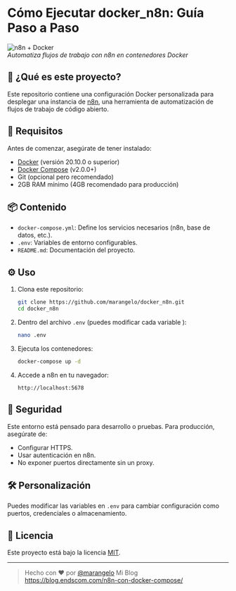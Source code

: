 

# Cómo Ejecutar docker_n8n: Guía Paso a Paso

![n8n + Docker](https://n8n.io/n8n-logo.png)  
*Automatiza flujos de trabajo con n8n en contenedores Docker*


## 🐳 ¿Qué es este proyecto?

Este repositorio contiene una configuración Docker personalizada para desplegar una instancia de [n8n](https://n8n.io/), una herramienta de automatización de flujos de trabajo de código abierto.


## 🚀 Requisitos

Antes de comenzar, asegúrate de tener instalado:

- [Docker](https://docs.docker.com/get-docker/) (versión 20.10.0 o superior)
- [Docker Compose](https://docs.docker.com/compose/install/) (v2.0.0+)
- Git (opcional pero recomendado)
- 2GB RAM mínimo (4GB recomendado para producción)


## 📦 Contenido

- `docker-compose.yml`: Define los servicios necesarios (n8n, base de datos, etc.).
- `.env`: Variables de entorno configurables.
- `README.md`: Documentación del proyecto.

## ⚙️ Uso

1. Clona este repositorio:

   ```bash
   git clone https://github.com/marangelo/docker_n8n.git
   cd docker_n8n


2. Dentro del archivo `.env` (puedes modificar cada variable ):

   ```bash
   nano .env
   ```

3. Ejecuta los contenedores:

   ```bash
   docker-compose up -d
   ```

4. Accede a n8n en tu navegador:

   ```
   http://localhost:5678
   ```

## 🔐 Seguridad

Este entorno está pensado para desarrollo o pruebas. Para producción, asegúrate de:

* Configurar HTTPS.
* Usar autenticación en n8n.
* No exponer puertos directamente sin un proxy.

## 🛠 Personalización

Puedes modificar las variables en `.env` para cambiar configuración como puertos, credenciales o almacenamiento.

## 📄 Licencia

Este proyecto está bajo la licencia [MIT](LICENSE).

---

> Hecho con ❤️ por [@marangelo](https://github.com/marangelo)
> Mi Blog https://blog.endscom.com/n8n-con-docker-compose/
